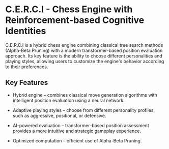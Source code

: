 # C.E.R.C.I - Chess Engine with Reinforcement-based Cognitive Identities

C.E.R.C.I is a hybrid chess engine combining classical tree search methods (Alpha-Beta Pruning) with a modern transformer-based position evaluation approach. Its key feature is the ability to choose different personalities and playing styles, allowing users to customize the engine's behavior according to their preferences.

## Key Features

- Hybrid engine – combines classical move generation algorithms with intelligent position evaluation using a neural network.

- Adaptive playing styles – choose from different personality profiles, such as aggressive, positional, or defensive.

- AI-powered evaluation – transformer-based position assessment provides a more intuitive and strategic gameplay experience.

- Optimized computation – efficient use of Alpha-Beta Pruning.
